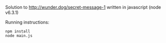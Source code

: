 Solution to http://wunder.dog/secret-message-1 written in javascript (node v6.3.1)

Running instructions:
```
npm install
node main.js
```